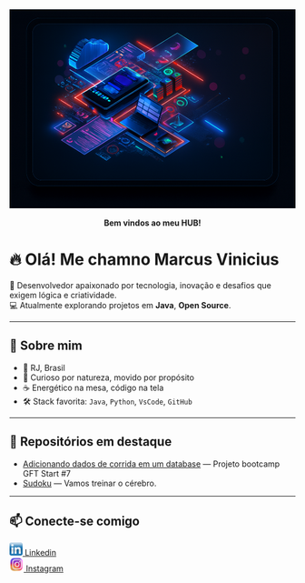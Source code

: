 <div align="center">
  <img src="tech.png" alt="tecnologia" width="850" height="350">
  <p><strong>Bem vindos ao meu HUB!</strong></p>
</div>
<div>

# 🔥 Olá! Me chamno Marcus Vinicius

🎯 Desenvolvedor apaixonado por tecnologia, inovação e desafios que exigem lógica e criatividade.  
💻 Atualmente explorando projetos em **Java**, **Open Source**.  

---

## 🧠 Sobre mim

- 📍 RJ, Brasil  
- 🧩 Curioso por natureza, movido por propósito  
- ☕ Energético na mesa, código na tela  
- 🛠️ Stack favorita: `Java`, `Python`, `VsCode`, `GitHub`

---

## 📂 Repositórios em destaque

- [Adicionando dados de corrida em um database](https://github.com/Markevisky/database.Formula1.dio.me) — Projeto bootcamp GFT Start #7  
- [Sudoku](https://github.com/Markevisky/Sudoku.dio.me) — Vamos treinar o cérebro.  

---

## 📫 Conecte-se comigo

<a href="https://www.linkedin.com/in/markevisky/">
    <img src="LinkedIn-Emblema.png" alt="linkedin" width="23" height="23" >
    Linkedin
</a><br>
<a href="https://www.instagram.com/mvr.ribeiro/">
    <img src="instagram.png" alt="insta" width="25" height="25">
    Instagram
</a><br>

</div>